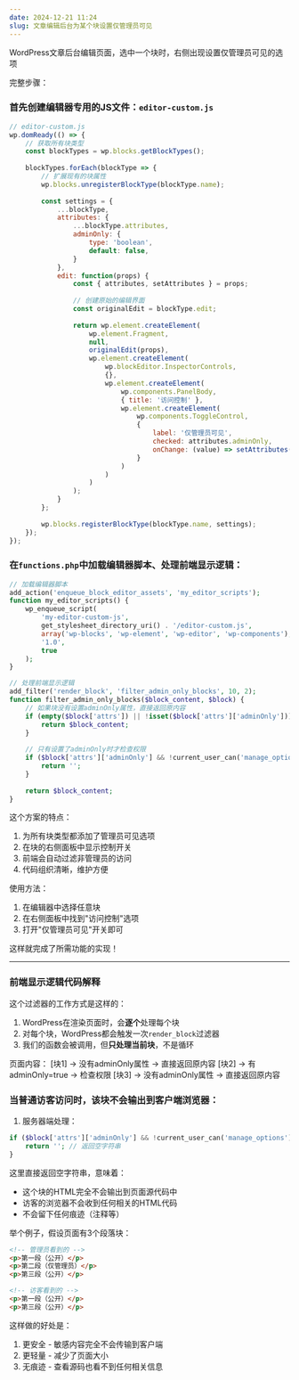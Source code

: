 ```yaml
---
date: 2024-12-21 11:24
slug: 文章编辑后台为某个块设置仅管理员可见
---
```




WordPress文章后台编辑页面，选中一个块时，右侧出现设置仅管理员可见的选项

<!-- truncate -->

完整步骤：

### 首先创建编辑器专用的JS文件：`editor-custom.js`

```javascript
// editor-custom.js
wp.domReady(() => {
    // 获取所有块类型
    const blockTypes = wp.blocks.getBlockTypes();
    
    blockTypes.forEach(blockType => {
        // 扩展现有的块属性
        wp.blocks.unregisterBlockType(blockType.name);
        
        const settings = {
            ...blockType,
            attributes: {
                ...blockType.attributes,
                adminOnly: {
                    type: 'boolean',
                    default: false,
                }
            },
            edit: function(props) {
                const { attributes, setAttributes } = props;
                
                // 创建原始的编辑界面
                const originalEdit = blockType.edit;
                
                return wp.element.createElement(
                    wp.element.Fragment,
                    null,
                    originalEdit(props),
                    wp.element.createElement(
                        wp.blockEditor.InspectorControls,
                        {},
                        wp.element.createElement(
                            wp.components.PanelBody,
                            { title: '访问控制' },
                            wp.element.createElement(
                                wp.components.ToggleControl,
                                {
                                    label: '仅管理员可见',
                                    checked: attributes.adminOnly,
                                    onChange: (value) => setAttributes({ adminOnly: value })
                                }
                            )
                        )
                    )
                );
            }
        };
        
        wp.blocks.registerBlockType(blockType.name, settings);
    });
});
```

### 在`functions.php`中加载编辑器脚本、处理前端显示逻辑：

```php
// 加载编辑器脚本
add_action('enqueue_block_editor_assets', 'my_editor_scripts');
function my_editor_scripts() {
    wp_enqueue_script(
        'my-editor-custom-js', 
        get_stylesheet_directory_uri() . '/editor-custom.js', 
        array('wp-blocks', 'wp-element', 'wp-editor', 'wp-components'), 
        '1.0', 
        true
    );
}

// 处理前端显示逻辑
add_filter('render_block', 'filter_admin_only_blocks', 10, 2);
function filter_admin_only_blocks($block_content, $block) {
    // 如果块没有设置adminOnly属性，直接返回原内容
    if (empty($block['attrs']) || !isset($block['attrs']['adminOnly'])) {
        return $block_content;
    }
    
    // 只有设置了adminOnly时才检查权限
    if ($block['attrs']['adminOnly'] && !current_user_can('manage_options')) {
        return '';
    }
    
    return $block_content;
}
```

这个方案的特点：
1. 为所有块类型都添加了管理员可见选项
2. 在块的右侧面板中显示控制开关
3. 前端会自动过滤非管理员的访问
4. 代码组织清晰，维护方便

使用方法：
1. 在编辑器中选择任意块
2. 在右侧面板中找到"访问控制"选项
3. 打开"仅管理员可见"开关即可

这样就完成了所需功能的实现！

---

### 前端显示逻辑代码解释

这个过滤器的工作方式是这样的：

1. WordPress在渲染页面时，会**逐个**处理每个块
2. 对每个块，WordPress都会触发一次`render_block`过滤器
3. 我们的函数会被调用，但**只处理当前块**，不是循环

页面内容：
[块1] -> 没有adminOnly属性 -> 直接返回原内容
[块2] -> 有adminOnly=true -> 检查权限
[块3] -> 没有adminOnly属性 -> 直接返回原内容



### 当普通访客访问时，该块不会输出到客户端浏览器：

1. 服务器端处理：
```php
if ($block['attrs']['adminOnly'] && !current_user_can('manage_options')) {
    return ''; // 返回空字符串
}
```
这里直接返回空字符串，意味着：
- 这个块的HTML完全不会输出到页面源代码中
- 访客的浏览器不会收到任何相关的HTML代码
- 不会留下任何痕迹（注释等）

举个例子，假设页面有3个段落块：
```html
<!-- 管理员看到的 -->
<p>第一段（公开）</p>
<p>第二段（仅管理员）</p>
<p>第三段（公开）</p>

<!-- 访客看到的 -->
<p>第一段（公开）</p>
<p>第三段（公开）</p>
```

这样做的好处是：
1. 更安全 - 敏感内容完全不会传输到客户端
2. 更轻量 - 减少了页面大小
3. 无痕迹 - 查看源码也看不到任何相关信息
